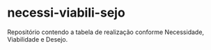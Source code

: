 # necessi-viabili-sejo
Repositório contendo a tabela de realização conforme Necessidade, Viabilidade e Desejo.
